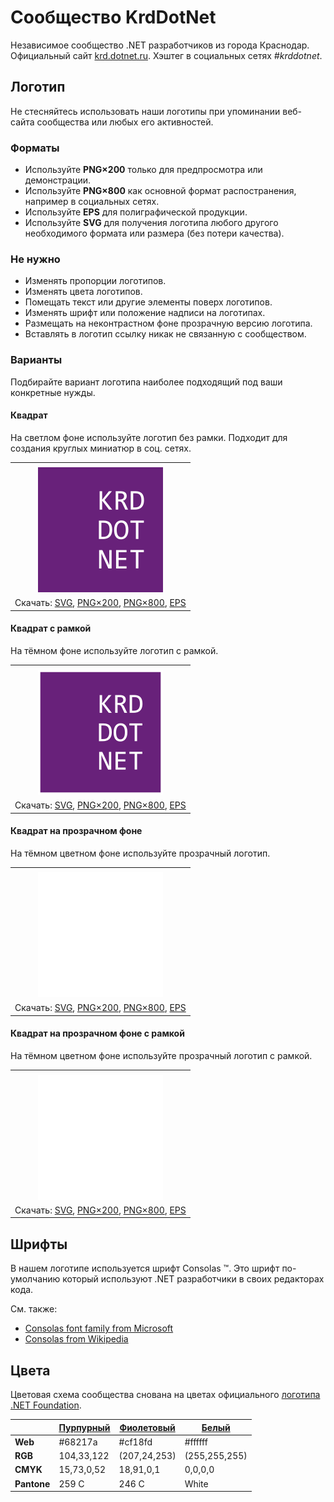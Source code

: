 ﻿# Сообщество KrdDotNet

Независимое сообщество .NET разработчиков из города Краснодар. Официальный сайт [krd.dotnet.ru](https://krd.dotnet.ru/). Хэштег в социальных сетях _#krddotnet_.

## Логотип

Не стесняйтесь использовать наши логотипы при упоминании веб-сайта сообщества или любых его активностей.

### Форматы

- Используйте **PNG×200** только для предпросмотра или демонстрации.
- Используйте **PNG×800** как основной формат распостранения, например в социальных сетях.
- Используйте **EPS** для полиграфической продукции.
- Используйте **SVG** для получения логотипа любого другого необходимого формата или размера (без потери качества).

### Не нужно

- Изменять пропорции логотипов.
- Изменять цвета логотипов.
- Помещать текст или другие элементы поверх логотипов.
- Изменять шрифт или положение надписи на логотипах.
- Размещать на неконтрастном фоне прозрачную версию логотипа.
- Вставлять в логотип ссылку никак не связанную с сообществом.

### Варианты

Подбирайте вариант логотипа наиболее подходящий под ваши конкретные нужды.

#### Квадрат

На светлом фоне используйте логотип без рамки. Подходит для создания круглых миниатюр в соц. сетях.

|       |
| :---: |
|       |
| ![Квадрат](krddotnet-logo-squared-200.png) |
| Скачать: [SVG](https://raw.githubusercontent.com/DotNetRu/BrandBook/master/Logo/Krd/krddotnet-logo-squared.svg), [PNG×200](https://raw.githubusercontent.com/DotNetRu/BrandBook/master/Logo/Krd/krddotnet-logo-squared-200.png), [PNG×800](https://raw.githubusercontent.com/DotNetRu/BrandBook/master/Logo/Krd/krddotnet-logo-squared-800.png), [EPS](https://raw.githubusercontent.com/DotNetRu/BrandBook/master/Logo/Krd/krddotnet-logo-squared.eps) |

#### Квадрат с рамкой

На тёмном фоне используйте логотип с рамкой.

|       |
| :---: |
|       |
| ![Квадрат с рамкой](krddotnet-logo-squared-bordered-200.png) |
| Скачать: [SVG](https://raw.githubusercontent.com/DotNetRu/BrandBook/master/Logo/Krd/krddotnet-logo-squared-bordered.svg), [PNG×200](https://raw.githubusercontent.com/DotNetRu/BrandBook/master/Logo/Krd/krddotnet-logo-squared-bordered-200.png), [PNG×800](https://raw.githubusercontent.com/DotNetRu/BrandBook/master/Logo/Krd/krddotnet-logo-squared-bordered-800.png), [EPS](https://raw.githubusercontent.com/DotNetRu/BrandBook/master/Logo/Krd/krddotnet-logo-squared-bordered.eps) |

#### Квадрат на прозрачном фоне

На тёмном цветном фоне используйте прозрачный логотип.

|       |
| :---: |
|       |
| ![Квадрат на прозрачном фоне](krddotnet-logo-squared-white-200.png) |
| Скачать: [SVG](https://raw.githubusercontent.com/DotNetRu/BrandBook/master/Logo/Krd/krddotnet-logo-squared-white.svg), [PNG×200](https://raw.githubusercontent.com/DotNetRu/BrandBook/master/Logo/Krd/krddotnet-logo-squared-white-200.png), [PNG×800](https://raw.githubusercontent.com/DotNetRu/BrandBook/master/Logo/Krd/krddotnet-logo-squared-white-800.png), [EPS](https://raw.githubusercontent.com/DotNetRu/BrandBook/master/Logo/Krd/krddotnet-logo-squared-white.eps) |

#### Квадрат на прозрачном фоне с рамкой

На тёмном цветном фоне используйте прозрачный логотип с рамкой.

|       |
| :---: |
|       |
| ![Квадрат на прозрачном фоне с рамкой](krddotnet-logo-squared-white-bordered-200.png) |
| Скачать: [SVG](https://raw.githubusercontent.com/DotNetRu/BrandBook/master/Logo/Krd/krddotnet-logo-squared-white-bordered.svg), [PNG×200](https://raw.githubusercontent.com/DotNetRu/BrandBook/master/Logo/Krd/krddotnet-logo-squared-white-bordered-200.png), [PNG×800](https://raw.githubusercontent.com/DotNetRu/BrandBook/master/Logo/Krd/krddotnet-logo-squared-white-bordered-800.png), [EPS](https://raw.githubusercontent.com/DotNetRu/BrandBook/master/Logo/Krd/krddotnet-logo-squared-white-bordered.eps) |

## Шрифты

В нашем логотипе используется шрифт Consolas ™. Это шрифт по-умолчанию который используют .NET разработчики в своих редакторах кода.

См. также:

- [Consolas font family from Microsoft](https://docs.microsoft.com/en-us/typography/font-list/consolas)
- [Consolas from Wikipedia](https://en.wikipedia.org/wiki/Consolas)

## Цвета

Цветовая схема сообщества снована на цветах официального [логотипа .NET Foundation](https://github.com/dotnet/swag/tree/master/logo).

|             | [Пурпурный](https://www.color-hex.com/color/68217a) | [Фиолетовый](https://www.color-hex.com/color/cf18fd) | [Белый](https://www.color-hex.com/color/ffffff) |
| ----------- | --------------------------------------------------- | ---------------------------------------------------- | ----------------------------------------------- |
| **Web**     | #68217a                                             | #cf18fd                                              | #ffffff                                         |
| **RGB**     | 104,33,122                                          | (207,24,253)                                         | (255,255,255)                                   |
| **CMYK**    | 15,73,0,52                                          | 18,91,0,1                                            | 0,0,0,0                                         |
| **Pantone** | 259 C                                               | 246 C                                                | White                                           |

